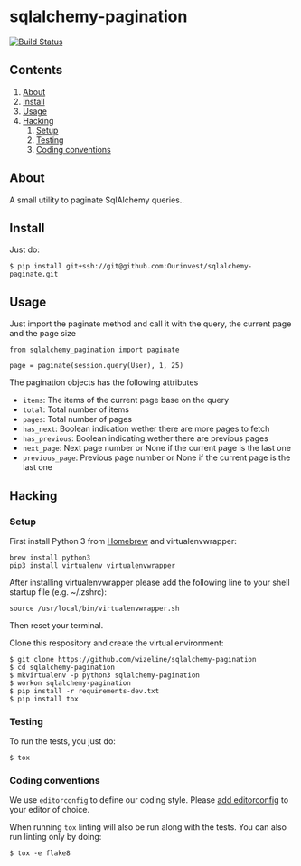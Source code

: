 # sqlalchemy-pagination

[![Build Status](https://travis-ci.org/wizeline/sqlalchemy-pagination.svg)](https://travis-ci.org/wizeline/sqlalchemy-pagination)


## Contents

1. [About](#about)
2. [Install](#install)
3. [Usage](#usage)
4. [Hacking](#hacking)
    1. [Setup](#setup)
    2. [Testing](#testing)
    3. [Coding conventions](#coding-conventions)


## About

A small utility to paginate SqlAlchemy queries..


## Install

Just do:

```
$ pip install git+ssh://git@github.com:Ourinvest/sqlalchemy-paginate.git
```

## Usage

Just import the paginate method and call it with the query, the current page and the page size

```
from sqlalchemy_pagination import paginate

page = paginate(session.query(User), 1, 25)
```

The pagination objects has the following attributes

* `items`: The items of the current page base on the query
* `total`: Total number of items
* `pages`: Total number of pages
* `has_next`: Boolean indication wether there are more pages to fetch
* `has_previous`: Boolean indicating wether there are previous pages
* `next_page`: Next page number or None if the current page is the last one
* `previous_page`: Previous page number or None if the current page is the last one

## Hacking

### Setup

First install Python 3 from [Homebrew](http://brew.sh/) and virtualenvwrapper:

```
brew install python3
pip3 install virtualenv virtualenvwrapper
```

After installing virtualenvwrapper please add the following line to your shell startup file (e.g. ~/.zshrc):

```
source /usr/local/bin/virtualenvwrapper.sh
```

Then reset your terminal.

Clone this respository and create the virtual environment:

```
$ git clone https://github.com/wizeline/sqlalchemy-pagination
$ cd sqlalchemy-pagination
$ mkvirtualenv -p python3 sqlalchemy-pagination
$ workon sqlalchemy-pagination
$ pip install -r requirements-dev.txt
$ pip install tox
```


### Testing

To run the tests, you just do:

```
$ tox
```


### Coding conventions

We use `editorconfig` to define our coding style. Please [add editorconfig](http://editorconfig.org/#download)
to your editor of choice.

When running `tox` linting will also be run along with the tests. You can also run linting only by doing:

```
$ tox -e flake8
```
